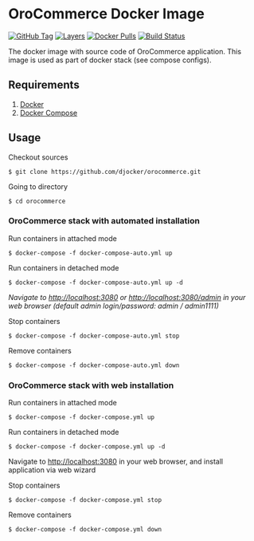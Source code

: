 # OroCommerce Docker Image
[![GitHub Tag](https://img.shields.io/github/tag/djocker/orocommerce.svg)](https://hub.docker.com/r/djocker/orocommerce/tags/) 
[![Layers](https://images.microbadger.com/badges/image/djocker/orocommerce.svg)](https://microbadger.com/images/djocker/orocommerce "Get your own image badge on microbadger.com") 
[![Docker Pulls](https://img.shields.io/docker/pulls/djocker/orocommerce.svg)](https://hub.docker.com/r/djocker/orocommerce/) 
[![Build Status](https://travis-ci.org/djocker/orocommerce.svg?branch=master)](https://travis-ci.org/djocker/orocommerce)

The docker image with source code of OroCommerce application.
This image is used as part of docker stack (see compose configs).

## Requirements

1. [Docker](https://www.docker.com/)
2. [Docker Compose](http://docs.docker.com/compose)

## Usage

Checkout sources

```
$ git clone https://github.com/djocker/orocommerce.git
```

Going to directory  

```
$ cd orocommerce
```



### OroCommerce stack with automated installation

Run containers in attached mode

```
$ docker-compose -f docker-compose-auto.yml up
```

Run containers in detached mode

```
$ docker-compose -f docker-compose-auto.yml up -d
```

_Navigate to [http://localhost:3080](http://localhost:3080) or [http://localhost:3080/admin](http://localhost/admin:3080) in your web browser (default admin login/password: admin / admin1111)_

Stop containers

```
$ docker-compose -f docker-compose-auto.yml stop
```

Remove containers

```
$ docker-compose -f docker-compose-auto.yml down
```

### OroCommerce stack with web installation

Run containers in attached mode

```
$ docker-compose -f docker-compose.yml up
```

Run containers in detached mode

```
$ docker-compose -f docker-compose.yml up -d
```

Navigate to [http://localhost:3080](http://localhost:3080) in your web browser, and install application via web wizard

Stop containers

```
$ docker-compose -f docker-compose.yml stop
```

Remove containers

```
$ docker-compose -f docker-compose.yml down
```
